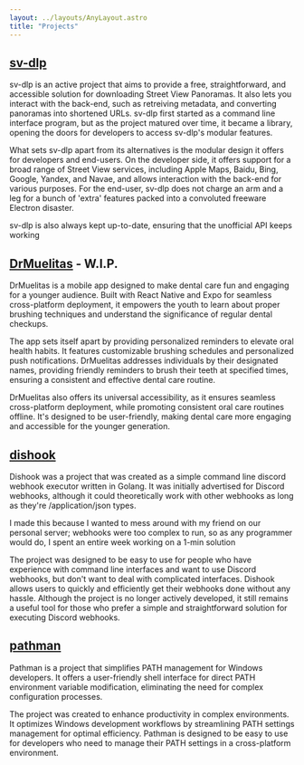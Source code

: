 ```yaml
---
layout: ../layouts/AnyLayout.astro
title: "Projects"
---
```


## [sv-dlp](https://github.com/shmugoh/sv-dlp)

sv-dlp is an active project that aims to provide a free, straightforward, and
accessible solution for downloading Street View Panoramas. It also lets you interact
with the back-end, such as retreiving metadata, and converting panoramas into shortened URLs.
sv-dlp first started as a command line interface program, but as the project matured over
time, it became a library, opening the doors for developers to access sv-dlp's modular
features.

What sets sv-dlp apart from its alternatives is the modular design it offers for developers
and end-users. On the developer side, it offers support for a broad range of Street View
services, including Apple Maps, Baidu, Bing, Google, Yandex, and Navae, and allows
interaction with the back-end for various purposes. For the end-user, sv-dlp does
not charge an arm and a leg for a bunch of 'extra' features packed into a
convoluted freeware Electron disaster.

sv-dlp is also always kept up-to-date, ensuring that the unofficial API keeps working

## [DrMuelitas](https://github.com/shmugoh/drmuelitas) - W.I.P.

DrMuelitas is a mobile app designed to make dental care fun and engaging for a younger audience.
Built with React Native and Expo for seamless cross-platform deployment, it empowers the youth to
learn about proper brushing techniques and understand the significance of regular dental checkups.

The app sets itself apart by providing personalized reminders to elevate oral health habits. It features
customizable brushing schedules and personalized push notifications. DrMuelitas addresses individuals
by their designated names, providing friendly reminders to brush their teeth at specified times, ensuring
a consistent and effective dental care routine.

DrMuelitas also offers its universal accessibility, as it ensures seamless cross-platform
deployment, while promoting consistent oral care routines offline. It's designed to be user-friendly,
making dental care more engaging and accessible for the younger generation.

## [dishook](https://github.com/shmugoh/dishook)

Dishook was a project that was created as a simple command line discord webhook
executor written in Golang. It was initially advertised for Discord webhooks, although
it could theoretically work with other webhooks as long as they're /application/json types.

I made this because I wanted to mess around with my friend on our
personal server; webhooks were too complex to run, so as any programmer
would do, I spent an entire week working on a 1-min solution

The project was designed to be easy to use for people who have experience
with command line interfaces and want to use Discord webhooks, but don't
want to deal with complicated interfaces. Dishook allows users to quickly
and efficiently get their webhooks done without any hassle. Although the
project is no longer actively developed, it still remains a
useful tool for those who prefer a simple and straightforward solution
for executing Discord webhooks.

## [pathman](https://github.com/shmugoh/pathman)

Pathman is a project that simplifies PATH management for Windows developers. It offers a
user-friendly shell interface for direct PATH environment variable modification, eliminating
the need for complex configuration processes.

The project was created to enhance productivity in complex environments. It optimizes Windows
development workflows by streamlining PATH settings management for optimal efficiency. Pathman
is designed to be easy to use for developers who need to manage their PATH settings in a cross-platform
environment.
